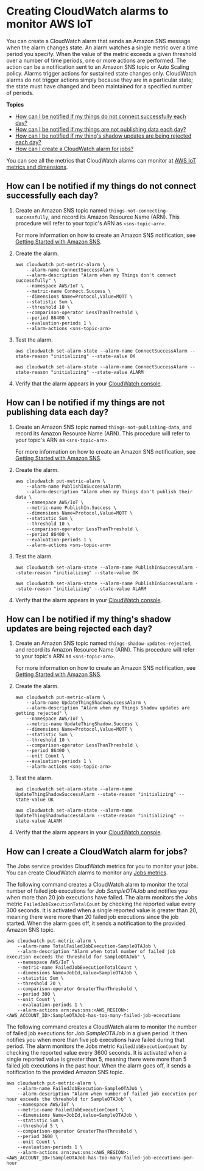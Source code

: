 # Creating CloudWatch alarms to monitor AWS IoT<a name="creating_alarms"></a>

You can create a CloudWatch alarm that sends an Amazon SNS message when the alarm changes state\. An alarm watches a single metric over a time period you specify\. When the value of the metric exceeds a given threshold over a number of time periods, one or more actions are performed\. The action can be a notification sent to an Amazon SNS topic or Auto Scaling policy\. Alarms trigger actions for sustained state changes only\. CloudWatch alarms do not trigger actions simply because they are in a particular state; the state must have changed and been maintained for a specified number of periods\.

**Topics**
+ [How can I be notified if my things do not connect successfully each day?](#how_to_detect_connection_failures)
+ [How can I be notified if my things are not publishing data each day?](#how_to_detect_publish_failures)
+ [How can I be notified if my thing's shadow updates are being rejected each day?](#detect_rejected_updates)
+ [How can I create a CloudWatch alarm for jobs?](#cw-jobs-alarms)

 You can see all the metrics that CloudWatch alarms can monitor at [AWS IoT metrics and dimensions](metrics_dimensions.md)\. 

## How can I be notified if my things do not connect successfully each day?<a name="how_to_detect_connection_failures"></a>

1. Create an Amazon SNS topic named `things-not-connecting-successfully`, and record its Amazon Resource Name \(ARN\)\. This procedure will refer to your topic's ARN as `<sns-topic-arn>`\.

   For more information on how to create an Amazon SNS notification, see [Getting Started with Amazon SNS](https://docs.aws.amazon.com/sns/latest/dg/sns-getting-started.html)\.

1. Create the alarm\.

   ```
   aws cloudwatch put-metric-alarm \
       --alarm-name ConnectSuccessAlarm \
       --alarm-description "Alarm when my Things don't connect successfully" \
       --namespace AWS/IoT \
       --metric-name Connect.Success \
       --dimensions Name=Protocol,Value=MQTT \
       --statistic Sum \
       --threshold 10 \
       --comparison-operator LessThanThreshold \
       --period 86400 \
       --evaluation-periods 1 \
       --alarm-actions <sns-topic-arn>
   ```

1. Test the alarm\.

   ```
   aws cloudwatch set-alarm-state --alarm-name ConnectSuccessAlarm --state-reason "initializing" --state-value OK
   ```

   ```
   aws cloudwatch set-alarm-state --alarm-name ConnectSuccessAlarm --state-reason "initializing" --state-value ALARM
   ```

1. Verify that the alarm appears in your [CloudWatch console](https://console.aws.amazon.com/cloudwatch)\.

## How can I be notified if my things are not publishing data each day?<a name="how_to_detect_publish_failures"></a>

1. Create an Amazon SNS topic named `things-not-publishing-data`, and record its Amazon Resource Name \(ARN\)\. This procedure will refer to your topic's ARN as `<sns-topic-arn>`\.

   For more information on how to create an Amazon SNS notification, see [Getting Started with Amazon SNS](https://docs.aws.amazon.com/sns/latest/dg/sns-getting-started.html)\.

1. Create the alarm\.

   ```
   aws cloudwatch put-metric-alarm \
       --alarm-name PublishInSuccessAlarm\
       --alarm-description "Alarm when my Things don't publish their data \
       --namespace AWS/IoT \
       --metric-name PublishIn.Success \
       --dimensions Name=Protocol,Value=MQTT \
       --statistic Sum \
       --threshold 10 \
       --comparison-operator LessThanThreshold \
       --period 86400 \
       --evaluation-periods 1 \
       --alarm-actions <sns-topic-arn>
   ```

1. Test the alarm\.

   ```
   aws cloudwatch set-alarm-state --alarm-name PublishInSuccessAlarm --state-reason "initializing" --state-value OK
   ```

   ```
   aws cloudwatch set-alarm-state --alarm-name PublishInSuccessAlarm --state-reason "initializing" --state-value ALARM
   ```

1. Verify that the alarm appears in your [CloudWatch console](https://console.aws.amazon.com/cloudwatch)\.

## How can I be notified if my thing's shadow updates are being rejected each day?<a name="detect_rejected_updates"></a>

1. Create an Amazon SNS topic named `things-shadow-updates-rejected`, and record its Amazon Resource Name \(ARN\)\. This procedure will refer to your topic's ARN as `<sns-topic-arn>`\.

   For more information on how to create an Amazon SNS notification, see [Getting Started with Amazon SNS](https://docs.aws.amazon.com/sns/latest/dg/sns-getting-started.html)\.

1. Create the alarm\.

   ```
   aws cloudwatch put-metric-alarm \
       --alarm-name UpdateThingShadowSuccessAlarm \
       --alarm-description "Alarm when my Things Shadow updates are getting rejected" \
       --namespace AWS/IoT \
       --metric-name UpdateThingShadow.Success \
       --dimensions Name=Protocol,Value=MQTT \
       --statistic Sum \
       --threshold 10 \
       --comparison-operator LessThanThreshold \
       --period 86400 \
       --unit Count \
       --evaluation-periods 1 \
       --alarm-actions <sns-topic-arn>
   ```

1. Test the alarm\.

   ```
   aws cloudwatch set-alarm-state --alarm-name UpdateThingShadowSuccessAlarm --state-reason "initializing" --state-value OK
   ```

   ```
   aws cloudwatch set-alarm-state --alarm-name UpdateThingShadowSuccessAlarm --state-reason "initializing" --state-value ALARM
   ```

1. Verify that the alarm appears in your [CloudWatch console](https://console.aws.amazon.com/cloudwatch)\.

## How can I create a CloudWatch alarm for jobs?<a name="cw-jobs-alarms"></a>

The Jobs service provides CloudWatch metrics for you to monitor your jobs\. You can create CloudWatch alarms to monitor any [Jobs metrics](metrics_dimensions.md#jobs-metrics)\.

The following command creates a CloudWatch alarm to monitor the total number of failed job executions for Job *SampleOTAJob* and notifies you when more than 20 job executions have failed\. The alarm monitors the Jobs metric `FailedJobExecutionTotalCount` by checking the reported value every 300 seconds\. It is activated when a single reported value is greater than 20, meaning there were more than 20 failed job executions since the job started\. When the alarm goes off, it sends a notification to the provided Amazon SNS topic\.

```
aws cloudwatch put-metric-alarm \
    --alarm-name TotalFailedJobExecution-SampleOTAJob \
    --alarm-description "Alarm when total number of failed job execution exceeds the threshold for SampleOTAJob" \
    --namespace AWS/IoT \
    --metric-name FailedJobExecutionTotalCount \
    --dimensions Name=JobId,Value=SampleOTAJob \
    --statistic Sum \
    --threshold 20 \
    --comparison-operator GreaterThanThreshold \
    --period 300 \
    --unit Count \
    --evaluation-periods 1 \
    --alarm-actions arn:aws:sns:<AWS_REGION>:<AWS_ACCOUNT_ID>:SampleOTAJob-has-too-many-failed-job-ececutions
```

The following command creates a CloudWatch alarm to monitor the number of failed job executions for Job *SampleOTAJob* in a given period\. It then notifies you when more than five job executions have failed during that period\. The alarm monitors the Jobs metric `FailedJobExecutionCount` by checking the reported value every 3600 seconds\. It is activated when a single reported value is greater than 5, meaning there were more than 5 failed job executions in the past hour\. When the alarm goes off, it sends a notification to the provided Amazon SNS topic\.

```
aws cloudwatch put-metric-alarm \
    --alarm-name FailedJobExecution-SampleOTAJob \
    --alarm-description "Alarm when number of failed job execution per hour exceeds the threshold for SampleOTAJob" \
    --namespace AWS/IoT \
    --metric-name FailedJobExecutionCount \
    --dimensions Name=JobId,Value=SampleOTAJob \
    --statistic Sum \
    --threshold 5 \
    --comparison-operator GreaterThanThreshold \
    --period 3600 \
    --unit Count \
    --evaluation-periods 1 \
    --alarm-actions arn:aws:sns:<AWS_REGION>:<AWS_ACCOUNT_ID>:SampleOTAJob-has-too-many-failed-job-ececutions-per-hour
```